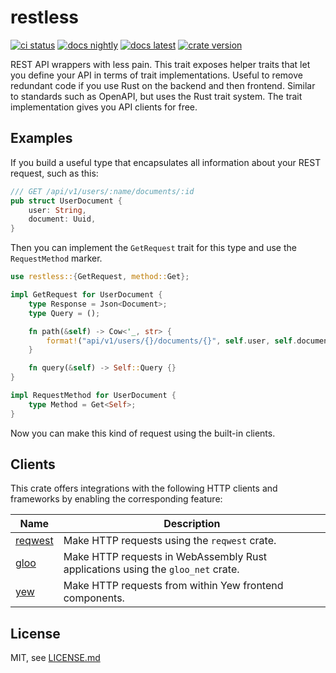 # restless

[![ci status](https://gitlab.com/xfbs/restless/badges/main/pipeline.svg)](https://gitlab.com/xfbs/restless/-/pipelines)
[![docs nightly](https://img.shields.io/badge/docs-nightly-blue)](https://xfbs.gitlab.io/restless/doc/restless/)
[![docs latest](https://img.shields.io/badge/docs-latest-blue)](https://docs.rs/restless)
[![crate version](https://img.shields.io/crates/v/restless.svg)](https://crates.io/crates/restless)

REST API wrappers with less pain. This trait exposes helper traits that let you
define your API in terms of trait implementations. Useful to remove redundant
code if you use Rust on the backend and then frontend. Similar to standards such as
OpenAPI, but uses the Rust trait system. The trait implementation gives you API
clients for free.

## Examples

If you build a useful type that encapsulates all information about your REST request, such as this:

```rust
/// GET /api/v1/users/:name/documents/:id
pub struct UserDocument {
    user: String,
    document: Uuid,
}
```

Then you can implement the `GetRequest` trait for this type and use the `RequestMethod` marker.

```rust
use restless::{GetRequest, method::Get};

impl GetRequest for UserDocument {
    type Response = Json<Document>;
    type Query = ();

    fn path(&self) -> Cow<'_, str> {
        format!("api/v1/users/{}/documents/{}", self.user, self.document).into()
    }

    fn query(&self) -> Self::Query {}
}

impl RequestMethod for UserDocument {
    type Method = Get<Self>;
}
```

Now you can make this kind of request using the built-in clients.

## Clients

This crate offers integrations with the following HTTP clients and frameworks by enabling the corresponding feature:

| Name | Description |
| ---- | ----------- |
| [reqwest](https://docs.rs/reqwest/latest/reqwest/) | Make HTTP requests using the `reqwest` crate. |
| [gloo](https://docs.rs/gloo-net/latest/gloo_net/) | Make HTTP requests in WebAssembly Rust applications using the `gloo_net` crate. |
| [yew](https://docs.rs/yew/latest/yew/) | Make HTTP requests from within Yew frontend components. |

## License

MIT, see [LICENSE.md](LICENSE.md)
